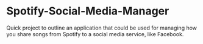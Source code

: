 # Spotify-Social-Media-Manager
Quick project to outline an application that could be used for managing how you share songs from Spotify to a social media service, like Facebook.
